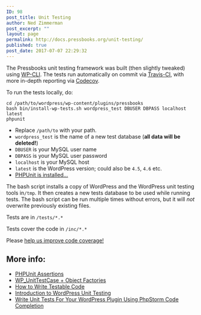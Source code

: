 ```yaml
---
ID: 98
post_title: Unit Testing
author: Ned Zimmerman
post_excerpt: ""
layout: page
permalink: http://docs.pressbooks.org/unit-testing/
published: true
post_date: 2017-07-07 22:29:32
---
```

The Pressbooks unit testing framework was built (then slightly tweaked) using [WP-CLI][1]. The tests run automatically on commit via [Travis-CI][2], with more in-depth reporting via [Codecov][3].

To run the tests locally, do:

    cd /path/to/wordpress/wp-content/plugins/pressbooks
    bash bin/install-wp-tests.sh wordpress_test DBUSER DBPASS localhost latest
    phpunit
    

*   Replace `/path/to` with your path.
*   `wordpress_test` is the name of a new test database (**all data will be deleted!**)
*   `DBUSER` is your MySQL user name
*   `DBPASS` is your MySQL user password
*   `localhost` is your MySQL host
*   `latest` is the WordPress version; could also be `4.5`, `4.6` etc.
*   [PHPUnit is installed...][4]

The bash script installs a copy of WordPress and the WordPress unit testing tools in`/tmp`. It then creates a new tests database to be used while running tests. The bash script can be run multiple times without errors, but it will *not* overwrite previously existing files.

Tests are in `/tests/*.*`

Tests cover the code in `/inc/*.*`

Please [help us improve code coverage!][3]

## More info:

*   [PHPUnit Assertions][5]
*   [WP_UnitTestCase + Object Factories][6]
*   [How to Write Testable Code][7]
*   [Introduction to WordPress Unit Testing][8]
*   [Write Unit Tests For Your WordPress Plugin Using PhpStorm Code Completion][9]

 [1]: https://make.wordpress.org/cli/handbook/plugin-unit-tests/
 [2]: https://travis-ci.org/pressbooks/pressbooks
 [3]: https://codecov.io/gh/pressbooks/pressbooks
 [4]: https://phpunit.de/
 [5]: https://phpunit.de/manual/4.8/en/appendixes.assertions.html
 [6]: http://codesymphony.co/writing-wordpress-plugin-unit-tests/#object-factories
 [7]: http://code.tutsplus.com/tutorials/how-to-write-testable-and-maintainable-code-in-php--net-31726
 [8]: http://carlalexander.ca/introduction-wordpress-unit-testing/
 [9]: http://kizu514.com/blog/write-unit-tests-for-your-wordpress-plugin-using-phpstorm-code-completion/